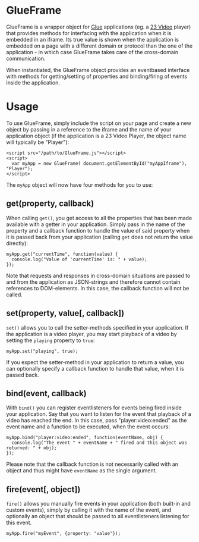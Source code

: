 # GlueFrame

GlueFrame is a wrapper object for <a href="http://github.com/23/glue">Glue</a> applications (eg. a <a href="http://23video.com">23 Video</a> player) that provides methods for interfacing with the application when it is embedded in an iframe. Its true value is shown when the application is embedded on a page with a different domain or protocol than the one of the application - in which case GlueFrame takes care of the cross-domain communication.

When instantiated, the GlueFrame object provides an eventbased interface with methods for getting/setting of properties and binding/firing of events inside the application.

# Usage

To use GlueFrame, simply include the script on your page and create a new object by passing in a reference to the iframe and the name of your application object (if the application is a 23 Video Player, the object name will typically be "Player"):

    <script src="/path/to/GlueFrame.js"></script>
    <script>
      var myApp = new GlueFrame( document.getElementById("myAppIframe"), "Player");
    </script>

The `myApp` object will now have four methods for you to use:

## get(property, callback)

When calling `get()`, you get access to all the properties that has been made available with a getter in your application. Simply pass in the name of the property and a callback function to handle the value of said property when it is passed back from your application (calling `get` does not return the value directly):

	myApp.get("currentTime", function(value) {
	  console.log("Value of 'currentTime' is: " + value);
	});

Note that requests and responses in cross-domain situations are passed to and from the application as JSON-strings and therefore cannot contain references to DOM-elements. In this case, the callback function will not be called.

## set(property, value[, callback])

`set()` allows you to call the setter-methods specified in your application. If the application is a video player, you may start playback of a video by setting the `playing` property to `true`:

    myApp.set("playing", true);

If you expect the setter-method in your application to return a value, you can optionally specify a callback function to handle that value, when it is passed back.

## bind(event, callback)

With `bind()` you can register eventlisteners for events being fired inside your application. Say that you want to listen for the event that playback of a video has reached the end. In this case, pass "player:video:ended" as the event name and a function to be executed, when the event occurs:

    myApp.bind("player:video:ended", function(eventName, obj) {
      console.log("The event " + eventName + " fired and this object was returned: " + obj);
    });

Please note that the callback function is not necessarily called with an object and thus might have `eventName` as the single argument.

## fire(event[, object])

`fire()` allows you manually fire events in your application (both built-in and custom events), simply by calling it with the name of the event, and optionally an object that should be passed to all eventlisteners listening for this event.

	myApp.fire("myEvent", {property: "value"});